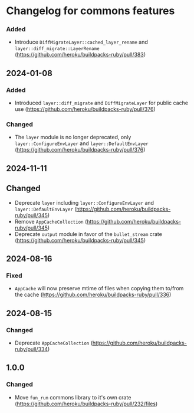 # Changelog for commons features

### Added

- Introduce `DiffMigrateLayer::cached_layer_rename` and `layer::diff_migrate::LayerRename` (https://github.com/heroku/buildpacks-ruby/pull/383)

## 2024-01-08

### Added

- Introduced `layer::diff_migrate` and `DiffMigrateLayer` for public cache use (https://github.com/heroku/buildpacks-ruby/pull/376)

### Changed

- The `layer` module is no longer deprecated, only `layer::ConfigureEnvLayer` and `layer::DefaultEnvLayer` (https://github.com/heroku/buildpacks-ruby/pull/376)

## 2024-11-11

## Changed

- Deprecate `layer` including `layer::ConfigureEnvLayer` and `layer::DefaultEnvLayer` (https://github.com/heroku/buildpacks-ruby/pull/345)
- Remove `AppCacheCollection` (https://github.com/heroku/buildpacks-ruby/pull/345)
- Deprecate `output` module in favor of the `bullet_stream` crate (https://github.com/heroku/buildpacks-ruby/pull/345)

## 2024-08-16

### Fixed

- `AppCache` will now preserve mtime of files when copying them to/from the cache (https://github.com/heroku/buildpacks-ruby/pull/336)

## 2024-08-15

### Changed

- Deprecate `AppCacheCollection` (https://github.com/heroku/buildpacks-ruby/pull/334)

## 1.0.0

### Changed

- Move `fun_run` commons library to it's own crate (https://github.com/heroku/buildpacks-ruby/pull/232/files)
